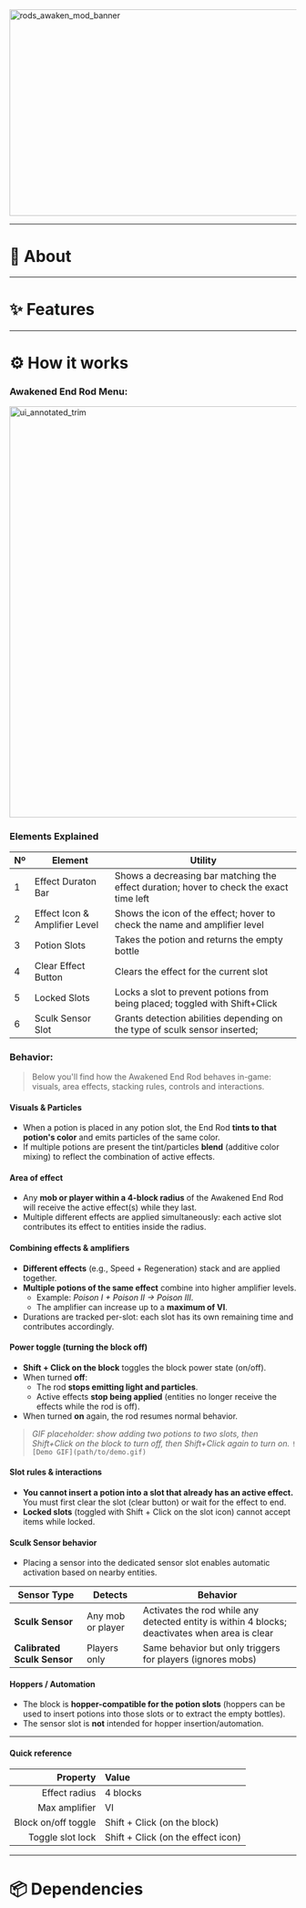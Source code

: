 <img width="2048" height="362" alt="rods_awaken_mod_banner" src="https://github.com/user-attachments/assets/5a045c5f-00c4-4e5c-a65c-efc7e9e3d055" />

---

# 📖 About
<!-- Breve descripción del mod en 2-3 frases.
Explica qué añade (Awakened End Rod), por qué es especial y qué objetivo tiene.
Ejemplo: "Un bloque místico para almacenar y gestionar efectos de pociones" -->

---

# ✨ Features
<!-- Lista de características principales en viñetas.
Cada bullet puede ser corto (resumido) pero claro.
Ejemplo:
- Bloque con slots especiales para vapes imbuidos
- Slot único para Sculk Sensor
- Interfaz personalizada con tooltips dinámicos
- Sistema de bloqueo/desbloqueo de slots con animaciones y sonidos -->

---

# ⚙️ How it works

### Awakened End Rod Menu:
<img width="1859" height="721" alt="ui_annotated_trim" src="https://github.com/user-attachments/assets/9fb236ff-8196-4604-8128-aad20c4f142f" />  

### Elements Explained
| Nº | Element | Utility |
|----|----------|---------|
| 1  | Effect Duraton Bar | Shows a decreasing bar matching the effect duration; hover to check the exact time left |
| 2  | Effect Icon & Amplifier Level | Shows the icon of the effect; hover to check the name and amplifier level |
| 3  | Potion Slots | Takes the potion and returns the empty bottle |
| 4  | Clear Effect Button | Clears the effect for the current slot |
| 5  | Locked Slots | Locks a slot to prevent potions from being placed; toggled with Shift+Click |
| 6  | Sculk Sensor Slot | Grants detection abilities depending on the type of sculk sensor inserted; |

### Behavior:

> Below you'll find how the Awakened End Rod behaves in-game: visuals, area effects, stacking rules, controls and interactions.

 #### Visuals & Particles
- When a potion is placed in any potion slot, the End Rod **tints to that potion's color** and emits particles of the same color.
- If multiple potions are present the tint/particles **blend** (additive color mixing) to reflect the combination of active effects.

#### Area of effect
- Any **mob or player within a 4-block radius** of the Awakened End Rod will receive the active effect(s) while they last.
- Multiple different effects are applied simultaneously: each active slot contributes its effect to entities inside the radius.

#### Combining effects & amplifiers
- **Different effects** (e.g., Speed + Regeneration) stack and are applied together.
- **Multiple potions of the same effect** combine into higher amplifier levels.  
  - Example: *Poison I + Poison II → Poison III*.  
  - The amplifier can increase up to a **maximum of VI**.
- Durations are tracked per-slot: each slot has its own remaining time and contributes accordingly.

#### Power toggle (turning the block off)
- **Shift + Click on the block** toggles the block power state (on/off).
- When turned **off**:
  - The rod **stops emitting light and particles**.
  - Active effects **stop being applied** (entities no longer receive the effects while the rod is off).
- When turned **on** again, the rod resumes normal behavior.

> _GIF placeholder: show adding two potions to two slots, then Shift+Click on the block to turn off, then Shift+Click again to turn on._
> `![Demo GIF](path/to/demo.gif)`

#### Slot rules & interactions
- **You cannot insert a potion into a slot that already has an active effect.** You must first clear the slot (clear button) or wait for the effect to end.
- **Locked slots** (toggled with Shift + Click on the slot icon) cannot accept items while locked.

#### Sculk Sensor behavior

- Placing a sensor into the dedicated sensor slot enables automatic activation based on nearby entities.

| Sensor Type | Detects | Behavior |
|-------------|---------|---------|
| **Sculk Sensor** | Any mob or player | Activates the rod while any detected entity is within 4 blocks; deactivates when area is clear |
| **Calibrated Sculk Sensor** | Players only | Same behavior but only triggers for players (ignores mobs) |

#### Hoppers / Automation
- The block is **hopper-compatible for the potion slots** (hoppers can be used to insert potions into those slots or to extract the empty bottles).
- The sensor slot is **not** intended for hopper insertion/automation.

---

#### Quick reference
| Property | Value |
|---------:|:------|
| Effect radius | 4 blocks |
| Max amplifier | VI |
| Block on/off toggle | Shift + Click (on the block) |
| Toggle slot lock | Shift + Click (on the effect icon) |

---

# 📦 Dependencies
<!-- Aquí van las dependencias necesarias, versión de Minecraft, Forge/NeoForge, etc. -->

